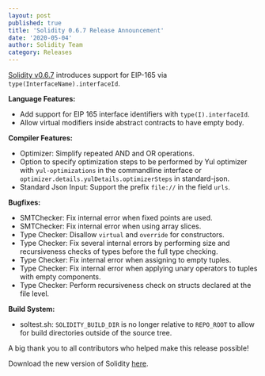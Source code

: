 ```yaml
---
layout: post
published: true
title: 'Solidity 0.6.7 Release Announcement'
date: '2020-05-04'
author: Solidity Team
category: Releases
---
```


[Solidity v0.6.7](https://github.com/ethereum/solidity/releases/tag/v0.6.7) introduces support for EIP-165 via `type(InterfaceName).interfaceId`.


**Language Features:**
 * Add support for EIP 165 interface identifiers with `type(I).interfaceId`.
 * Allow virtual modifiers inside abstract contracts to have empty body.


**Compiler Features:**
 * Optimizer: Simplify repeated AND and OR operations.
 * Option to specify optimization steps to be performed by Yul optimizer with `yul-optimizations` in the commandline interface or `optimizer.details.yulDetails.optimizerSteps` in standard-json.
 * Standard Json Input: Support the prefix ``file://`` in the field ``urls``.

**Bugfixes:**
 * SMTChecker: Fix internal error when fixed points are used.
 * SMTChecker: Fix internal error when using array slices.
 * Type Checker: Disallow ``virtual`` and ``override`` for constructors.
 * Type Checker: Fix several internal errors by performing size and recursiveness checks of types before the full type checking.
 * Type Checker: Fix internal error when assigning to empty tuples.
 * Type Checker: Fix internal error when applying unary operators to tuples with empty components.
 * Type Checker: Perform recursiveness check on structs declared at the file level.


**Build System:**
 * soltest.sh: ``SOLIDITY_BUILD_DIR`` is no longer relative to ``REPO_ROOT`` to allow for build directories outside of the source tree.







A big thank you to all contributors who helped  make this release possible!

Download the new version of Solidity [here](https://github.com/ethereum/solidity/releases/tag/v0.6.7).
  